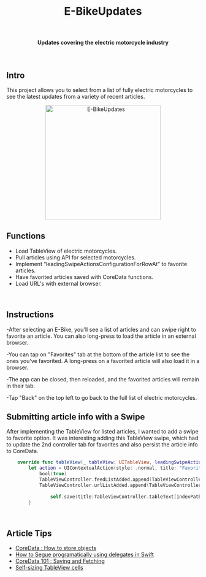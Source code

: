 <h1 align="center"> E-BikeUpdates </h1> <br>

<h4 align="center">Updates covering the electric motorcycle industry</h4> <br>
 

## Intro

This project allows you to select from a list of fully electric motorcycles to see the latest updates from a variety of recent articles. 

<p align="center">
  <img alt="E-BikeUpdates" title="E-BikeUpdates" src="screenshots/ebike2.gif" width=300>
</p>

## Functions 
* Load TableView of electric motorcycles. 
* Pull articles using API for selected motorcycles. 
* Implement “leadingSwipeActionsConfigurationForRowAt” to favorite articles.
* Have favorited articles saved with CoreData functions. 
* Load URL's with external browser. 
<br>

## Instructions
-After selecting an E-Bike, you'll see a list of articles and can swipe right to favorite an article. You can also long-press to load the article in an external browser. 

-You can tap on "Favorites" tab at the bottom of the article list to see the ones you've favorited. A long-press on a favorited article will also load it in a browser. 

-The app can be closed, then reloaded, and the favorited articles will remain in their tab. 

-Tap "Back" on the top left to go back to the full list of electric motorcycles. 
<br>

## Submitting article info with a Swipe

After implementing the TableView for listed articles, I wanted to add a swipe to favorite option. It was interesting adding this TableView swipe, which had to update the 2nd controller tab for favorites and also persist the article info to CoreData.

``` swift
    override func tableView(_ tableView: UITableView, leadingSwipeActionsConfigurationForRowAt indexPath: IndexPath) -> UISwipeActionsConfiguration? {
        let action = UIContextualAction(style: .normal, title: "Favorite") { (action, view, bool) in
            bool(true)
            TableViewController.feedListAdded.append(TableViewController.tableText[indexPath.row])
            TableViewController.urlListAdded.append(TableViewController.urlList[indexPath.row])
            
                self.save(title:TableViewController.tableText[indexPath.row], url:TableViewController.urlList[indexPath.row])
        }
 ```
<br>

## Article Tips

* <a href="http://www.kaleidosblog.com/swift-core-data-how-to-store-objects" target="_blank">CoreData : How to store objects</a><br>
* <a href="https://medium.com/@jacqschweiger/how-to-segue-programmatically-using-delegates-in-swift-e333a9800f5" target="_blank">How to Segue programatically using delegates in Swift</a><br>
* <a href="https://www.codementor.io/codementorteam/core-data-tutorial-saving-and-fetching-pdphdmh50" target="_blank">CoreData 101 : Saving and Fetching</a><br>
* <a href="https://www.raywenderlich.com/1067-self-sizing-table-view-cells" target="_blank" >Self-sizing TableView cells</a>
